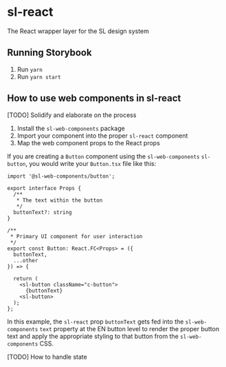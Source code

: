 # sl-react

The React wrapper layer for the SL design system

## Running Storybook

1. Run `yarn`
2. Run `yarn start`

## How to use web components in sl-react

[TODO] Solidify and elaborate on the process

1. Install the `sl-web-components` package
2. Import your component into the proper `sl-react` component
3. Map the web component props to the React props

If you are creating a `Button` component using the `sl-web-components` `sl-button`, you would write your `Button.tsx` file like this:

```tsx
import '@sl-web-components/button';

export interface Props {
  /**
   * The text within the button
   */
  buttonText?: string
}

/**
 * Primary UI component for user interaction
 */
export const Button: React.FC<Props> = ({
  buttonText,
  ...other
}) => {

  return (
    <sl-button className="c-button">
      {buttonText}
    <sl-button>
  );
};

```

In this example, the `sl-react` prop `buttonText` gets fed into the `sl-web-components` `text` property at the EN button level to render the proper button text and apply the appropriate styling to that button from the `sl-web-components` CSS.

[TODO] How to handle state
